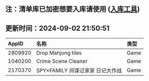 ## 注：清单库已加密想要入库请使用 ([入库工具](https://github.com/BlankTMing/ManifestAutoUpdate/releases))

## 更新时间：2024-09-02 21:50:51
| AppID | 名称 | 类型  |
| :-------------------- | :----------------------------- | :----------- |
| 2809920 | Drop Mahjong tiles| Game |
| 1040200 | Crime Scene Cleaner| Game |
| 2170370 | SPY×FAMILY 间谍过家家 日记大作战| Game |
